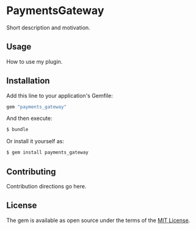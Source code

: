 # PaymentsGateway
Short description and motivation.

## Usage
How to use my plugin.

## Installation
Add this line to your application's Gemfile:

```ruby
gem "payments_gateway"
```

And then execute:
```bash
$ bundle
```

Or install it yourself as:
```bash
$ gem install payments_gateway
```

## Contributing
Contribution directions go here.

## License
The gem is available as open source under the terms of the [MIT License](https://opensource.org/licenses/MIT).
